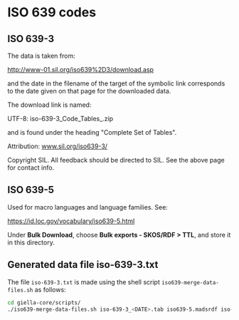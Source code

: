 # ISO 639 codes

## ISO 639-3

The data is taken from:

http://www-01.sil.org/iso639%2D3/download.asp

and the date in the filename of the target of the symbolic link corresponds to
the date given on that page for the downloaded data.

The download link is named:

UTF-8: iso-639-3_Code_Tables_<DATE>.zip

and is found under the heading "Complete Set of Tables".

Attribution: www.sil.org/iso639-3/

Copyright SIL. All feedback should be directed to SIL. See the above page for
contact info.

## ISO 639-5

Used for macro languages and language families. See:

https://id.loc.gov/vocabulary/iso639-5.html

Under **Bulk Download**, choose **Bulk exports - SKOS/RDF > TTL**, and store it in this directory.

## Generated data file iso-639-3.txt

The file `iso-639-3.txt` is made using the shell script `iso639-merge-data-files.sh` as follows:

```sh
cd giella-core/scripts/
./iso639-merge-data-files.sh iso-639-3_<DATE>.tab iso639-5.madsrdf iso-639-3.txt
```
